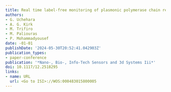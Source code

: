 ```yaml
---
title: Real time label-free monitoring of plasmonic polymerase chain reaction products
authors:
- G. Uchehara
- A. G. Kirk
- M. Trifiro
- M. Paliouras
- P. Mohammadyousef
date: -01-01
publishDate: '2024-05-30T20:52:41.042903Z'
publication_types:
- paper-conference
publication: '*Nano-, Bio-, Info-Tech Sensors and 3d Systems Iii*'
doi: 10.1117/12.2518295
links:
- name: URL
  url: <Go to ISI>://WOS:000483015800005
---
```

